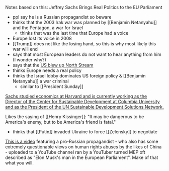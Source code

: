 Notes based on this: Jeffrey Sachs Brings Real Politics to the EU Parliament

- ppl say he is a Russian propagandist so beware
- thinks that the 2003 Irak war was planned by [[Benjamin Netanyahu]] and the Pentagon, a war for Israel
	- thinks that was the last time that Europe had a voice
- Europe lost its voice in 2008
- [[Trump]] does not like the losing hand, so this is why most likely this war will end 
- says that most European leaders do not want to hear anything from him (I wonder why?)
- says that the [US blew up North Stream](https://en.wikipedia.org/wiki/Nord_Stream_pipelines_sabotage)
- thinks Europe needs a real policy
- thinks the Israel lobby dominates US foreign policy & [[Benjamin Netanyahu]] a war criminal
	- similar to [[President Sunday]]

[Sachs studied economics at Harvard and is currently working as the Director of the Center for Sustainable Development at Columbia University and as the President of the UN Sustainable Development Solutions Network.](https://x.com/P_Kallioniemi/status/1652683683969527810)


Likes the saying of [[Henry Kissinger]]: "It may be dangerous to be America's enemy, but to be America's friend is fatal."

- thinks that [[Putin]] invaded Ukraine to force [[Zelensky]] to negotiate 



[This is a video](https://youtu.be/_RNE3X41IvM?si=xyNLfjPk3WQZSrgH) featuring a pro-Russian propagandist - who also has some extremely questionable views on human rights abuses by the likes of China - uploaded to a YouTube channel ran by a YouTuber turned MEP oft described as "Elon Musk's man in the European Parliament". Make of that what you will.